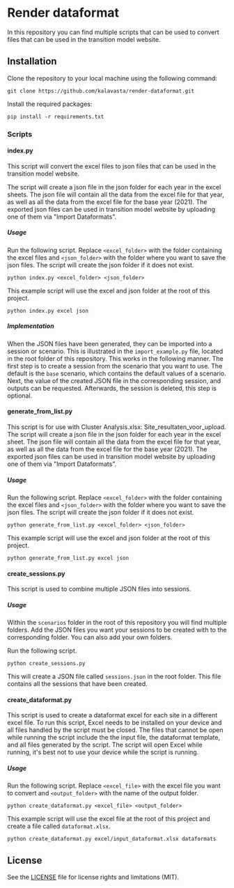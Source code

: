 # Render dataformat

In this repository you can find multiple scripts that can be used to convert files that can be used in the transition model website.

## Installation

Clone the repository to your local machine using the following command:

```
git clone https://github.com/kalavasta/render-dataformat.git
```

Install the required packages:

```
pip install -r requirements.txt
```

### Scripts

#### index.py

This script will convert the excel files to json files that can be used in the transition model website.

The script will create a json file in the json folder for each year in the excel sheets. The json file will contain all the data from the excel file for that year, as well as all the data from the excel file for the base year (2021). The exported json files can be used in transition model website by uploading one of them via "Import Dataformats".


##### Usage

Run the following script. Replace `<excel_folder>` with the folder containing the excel files and `<json_folder>` with the folder where you want to save the json files. The script will create the json folder if it does not exist.

```
python index.py <excel_folder> <json_folder>
```

This example script will use the excel and json folder at the root of this project.

```
python index.py excel json
```


##### Implementation

When the JSON files have been generated, they can be imported into a session or scenario. This is illustrated in the `import_example.py` file, located in the root folder of this repository.
This works in the following manner. The first step is to create a session from the scenario that you want to use. The default is the `base` scenario, which contains the default values of a scenario. Next, the value of the created JSON file in the corresponding session, and outputs can be requested. Afterwards, the session is deleted, this step is optional.

#### generate_from_list.py

This script is for use with Cluster Analysis.xlsx: Site_resultaten_voor_upload. The script will create a json file in the json folder for each year in the excel sheet. The json file will contain all the data from the excel file for that year, as well as all the data from the excel file for the base year (2021). The exported json files can be used in transition model website by uploading one of them via "Import Dataformats".


##### Usage

Run the following script. Replace `<excel_folder>` with the folder containing the excel files and `<json_folder>` with the folder where you want to save the json files. The script will create the json folder if it does not exist.

```
python generate_from_list.py <excel_folder> <json_folder>
```

This example script will use the excel and json folder at the root of this project.

```
python generate_from_list.py excel json
```

#### create_sessions.py

This script is used to combine multiple JSON files into sessions.


##### Usage

Within the `scenarios` folder in the root of this repository you will find multiple folders. Add the JSON files you want your sessions to be created with to the corresponding folder. You can also add your own folders.

Run the following script.
```
python create_sessions.py
```

This will create a JSON file called `sessions.json` in the root folder. This file contains all the sessions that have been created.


#### create_dataformat.py

This script is used to create a dataformat excel for each site in a different excel file. To run this script, Excel needs to be installed on your device and all files handled by the script must be closed. The files that cannot be open while running the script include the the input file, the dataformat template, and all files generated by the script. The script will open Excel while running, it's best not to use your device while the script is running.

##### Usage

Run the following script. Replace `<excel_file>` with the excel file you want to convert and `<output_folder>` with the name of the output folder.

```
python create_dataformat.py <excel_file> <output_folder>
```

This example script will use the excel file at the root of this project and create a file called `dataformat.xlsx`.

```
python create_dataformat.py excel/input_dataformat.xlsx dataformats
```


## License

See the [LICENSE](LICENSE) file for license rights and limitations (MIT).
